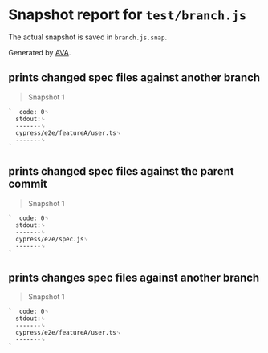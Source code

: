 # Snapshot report for `test/branch.js`

The actual snapshot is saved in `branch.js.snap`.

Generated by [AVA](https://avajs.dev).

## prints changed spec files against another branch

> Snapshot 1

    `  code: 0␊
      stdout:␊
      -------␊
      cypress/e2e/featureA/user.ts␊
      -------␊
    `

## prints changed spec files against the parent commit

> Snapshot 1

    `  code: 0␊
      stdout:␊
      -------␊
      cypress/e2e/spec.js␊
      -------␊
    `

## prints changes spec files against another branch

> Snapshot 1

    `  code: 0␊
      stdout:␊
      -------␊
      cypress/e2e/featureA/user.ts␊
      -------␊
    `
